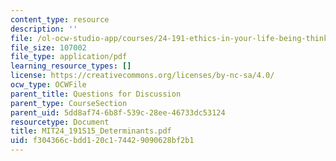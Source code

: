 ```yaml
---
content_type: resource
description: ''
file: /ol-ocw-studio-app/courses/24-191-ethics-in-your-life-being-thinking-doing-or-not-spring-2015/f304366cbdd120c174429090628bf2b1_MIT24_191S15_Determinants.pdf
file_size: 107002
file_type: application/pdf
learning_resource_types: []
license: https://creativecommons.org/licenses/by-nc-sa/4.0/
ocw_type: OCWFile
parent_title: Questions for Discussion
parent_type: CourseSection
parent_uid: 5dd8af74-6b8f-539c-28ee-46733dc53124
resourcetype: Document
title: MIT24_191S15_Determinants.pdf
uid: f304366c-bdd1-20c1-7442-9090628bf2b1
---
```

